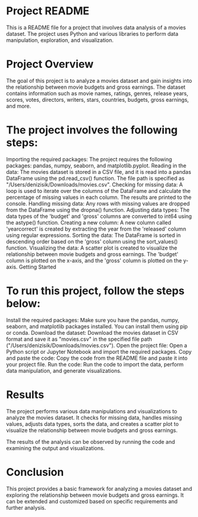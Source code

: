 # Project README

This is a README file for a project that involves data analysis of a movies dataset. The project uses Python and various libraries to perform data manipulation, exploration, and visualization.

# Project Overview

The goal of this project is to analyze a movies dataset and gain insights into the relationship between movie budgets and gross earnings. The dataset contains information such as movie names, ratings, genres, release years, scores, votes, directors, writers, stars, countries, budgets, gross earnings, and more.

# The project involves the following steps:

Importing the required packages: The project requires the following packages: pandas, numpy, seaborn, and matplotlib.pyplot.
Reading in the data: The movies dataset is stored in a CSV file, and it is read into a pandas DataFrame using the pd.read_csv() function. The file path is specified as "/Users/denizisik/Downloads/movies.csv".
Checking for missing data: A loop is used to iterate over the columns of the DataFrame and calculate the percentage of missing values in each column. The results are printed to the console.
Handling missing data: Any rows with missing values are dropped from the DataFrame using the dropna() function.
Adjusting data types: The data types of the 'budget' and 'gross' columns are converted to int64 using the astype() function.
Creating a new column: A new column called 'yearcorrect' is created by extracting the year from the 'released' column using regular expressions.
Sorting the data: The DataFrame is sorted in descending order based on the 'gross' column using the sort_values() function.
Visualizing the data: A scatter plot is created to visualize the relationship between movie budgets and gross earnings. The 'budget' column is plotted on the x-axis, and the 'gross' column is plotted on the y-axis.
Getting Started

# To run this project, follow the steps below:

Install the required packages: Make sure you have the pandas, numpy, seaborn, and matplotlib packages installed. You can install them using pip or conda.
Download the dataset: Download the movies dataset in CSV format and save it as "movies.csv" in the specified file path ("/Users/denizisik/Downloads/movies.csv").
Open the project file: Open a Python script or Jupyter Notebook and import the required packages.
Copy and paste the code: Copy the code from the README file and paste it into your project file.
Run the code: Run the code to import the data, perform data manipulation, and generate visualizations.
 
 # Results

The project performs various data manipulations and visualizations to analyze the movies dataset. It checks for missing data, handles missing values, adjusts data types, sorts the data, and creates a scatter plot to visualize the relationship between movie budgets and gross earnings.

The results of the analysis can be observed by running the code and examining the output and visualizations.

# Conclusion

This project provides a basic framework for analyzing a movies dataset and exploring the relationship between movie budgets and gross earnings. It can be extended and customized based on specific requirements and further analysis.

